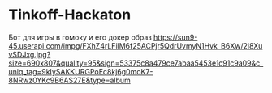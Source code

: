 # Tinkoff-Hackaton
Бот для игры в гомоку и его докер образ
https://sun9-45.userapi.com/impg/FXhZ4rLFilM6f25ACPjr5QdrUvmyN1Hvk_B6Xw/2i8XuvSDJxg.jpg?size=690x807&quality=95&sign=53375c8a479ce7abaa5453e1c91c9a09&c_uniq_tag=9kIySAKKURGPoEc8kj6g0moK7-8NRwz0YKc9B6AS27E&type=album